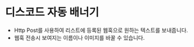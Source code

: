 # 디스코드 자동 배너기

- Http Post를 사용하여 리스트에 등록된 웹훅으로
  원하는 텍스트를 보내줍니다.
- 웹훅 전송시 보여지는 이름이나 이미지를 바꿀 수
  있습니다.

